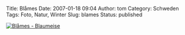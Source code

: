 Title: Blåmes
Date: 2007-01-18 09:04
Author: tom
Category: Schweden
Tags: Foto, Natur, Winter
Slug: blames
Status: published

[![Blåmes -
Blaumeise](http://www.fiket.de/pic/meise_s.jpg "Blåmes - Blaumeise")](http://www.fiket.de/pic/meise_l.jpg)

